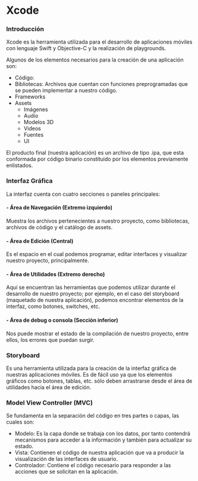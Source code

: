 # Xcode

### Introducción 
Xcode es la herramienta utilizada para el desarrollo de aplicaciones móviles con lenguaje Swift y Objective-C y la realización de playgrounds.

Algunos de los elementos necesarios para la creación de una aplicación son:
- Código: 
- Bibliotecas: Archivos que cuentan con funciones preprogramadas que se pueden implementar a nuestro código.
- Frameworks
- Assets
  - Imágenes
  - Audio
  - Modelos 3D
  - Videos
  - Fuentes
  - UI

El producto final (nuestra aplicación) es un archivo de tipo .ipa, que esta conformada por código binario constituido por los elementos previamente enlistados.

### Interfaz Gráfica
La interfaz cuenta con cuatro secciones o paneles principales:

#### - Área de Navegación (Extremo izquierdo)
Muestra los archivos pertenecientes a nuestro proyecto, como bibliotecas, archivos de código y el catálogo de assets.

#### - Área de Edición (Central)
Es el espacio en el cual podemos programar, editar interfaces y visualizar nuestro proyecto, principalmente.

#### - Área de Utilidades (Extremo derecho)
Aquí se encuentran las herramientas que podemos utilizar durante el desarrollo de nuestro proyecto; por ejemplo, en el caso del storyboard (maquetado de nuestra aplicación), podemos encontrar elementos de la interfaz, como botones, switches, etc.

#### - Área de debug o consola (Sección inferior)
Nos puede mostrar el estado de la compilación de nuestro proyecto, entre ellos, los errores que puedan surgir.

### Storyboard
Es una herramienta utilizada para la creación de la interfaz gráfica de nuestras aplicaciones móviles. Es de fácil uso ya que los elementos gráficos como botones, tablas, etc. sólo deben arrastrarse desde el área de utilidades hacia el área de edición.

### Model View Controller (MVC)
Se fundamenta en la separación del código en tres partes o capas, las cuales son:
- Modelo: Es la capa donde se trabaja con los datos, por tanto contendrá mecanismos para acceder a la información y también para actualizar su estado.
- Vista: Contienen el código de nuestra aplicación que va a producir la visualización de las interfaces de usuario.
- Controlador: Contiene el código necesario para responder a las acciones que se solicitan en la aplicación.

